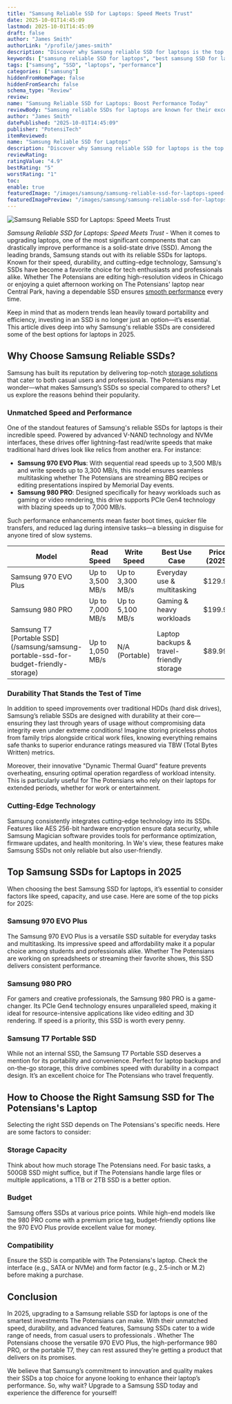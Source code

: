 ```yaml
---
title: "Samsung Reliable SSD for Laptops: Speed Meets Trust"
date: 2025-10-01T14:45:09
lastmod: 2025-10-01T14:45:09
draft: false
author: "James Smith"
authorLink: "/profile/james-smith"
description: "Discover why Samsung reliable SSD for laptops is the top choice for speed, durability, and performance. Upgrade your laptop with trusted storage solutions!"
keywords: ["samsung reliable SSD for laptops", "best samsung SSD for laptops", "Samsung SSD performance guide"]
tags: ["samsung", "SSD", "laptops", "performance"]
categories: ["samsung"]
hiddenFromHomePage: false
hiddenFromSearch: false
schema_type: "Review"
review:
name: "Samsung Reliable SSD for Laptops: Boost Performance Today"
reviewBody: "Samsung reliable SSDs for laptops are known for their exceptional speed, durability, and advanced technology. This review highlights why Samsung SSDs are a top choice for laptop users in 2025."
author: "James Smith"
datePublished: "2025-10-01T14:45:09"
publisher: "PotensiTech"
itemReviewed:
name: "Samsung Reliable SSD for Laptops"
description: "Discover why Samsung reliable SSD for laptops is the top choice for speed, durability, and performance. Upgrade your laptop with trusted storage solutions!"
reviewRating:
ratingValue: "4.9"
bestRating: "5"
worstRating: "1"
toc:
enable: true
featuredImage: "/images/samsung/samsung-reliable-ssd-for-laptops-speed-meets-trust.jpg"
featuredImagePreview: "/images/samsung/samsung-reliable-ssd-for-laptops-speed-meets-trust.jpg"
---
```


![Samsung Reliable SSD for Laptops: Speed Meets Trust](/images/samsung/samsung-reliable-ssd-for-laptops-speed-meets-trust.jpg)


*Samsung Reliable SSD for Laptops: Speed Meets Trust* - When it comes to upgrading laptops, one of the most significant components that can drastically improve performance is a solid-state drive (SSD). Among the leading brands, Samsung stands out with its reliable SSDs for laptops. Known for their speed, durability, and cutting-edge technology, Samsung's SSDs have become a favorite choice for tech enthusiasts and professionals alike. Whether The Potensians are editing high-resolution videos in Chicago or enjoying a quiet afternoon working on The Potensians' laptop near Central Park, having a dependable SSD ensures [smooth performance](/samsung/samsung-affordable-smartphone-for-smooth-performance) every time. 

Keep in mind that as modern trends lean heavily toward portability and efficiency, investing in an SSD is no longer just an option—it’s essential. This article dives deep into why Samsung's reliable SSDs are considered some of the best options for laptops in 2025.

## Why Choose Samsung Reliable SSDs?

Samsung has built its reputation by delivering top-notch [storage solutions](/samsung/samsung-microsd-card-for-affordable-storage) that cater to both casual users and professionals. The Potensians may wonder—what makes Samsung’s SSDs so special compared to others? Let us explore the reasons behind their popularity.

### Unmatched Speed and Performance

One of the standout features of Samsung's reliable SSDs for laptops is their incredible speed. Powered by advanced V-NAND technology and NVMe interfaces, these drives offer lightning-fast read/write speeds that make traditional hard drives look like relics from another era.  For instance:

- __Samsung 970 EVO Plus__: With sequential read speeds up to 3,500 MB/s and write speeds up to 3,300 MB/s, this model ensures seamless multitasking whether The Potensians are streaming BBQ recipes or editing presentations inspired by Memorial Day events.
- __Samsung 980 PRO__: Designed specifically for heavy workloads such as gaming or video rendering, this drive supports PCIe Gen4 technology with blazing speeds up to 7,000 MB/s.

Such performance enhancements mean faster boot times, quicker file transfers, and reduced lag during intensive tasks—a blessing in disguise for anyone tired of slow systems.

<div class="table-responsive">
<table class="html-table">
<thead>
<tr>
<th>Model</th>
<th>Read Speed</th>
<th>Write Speed</th>
<th>Best Use Case</th>
<th>Price (2025)</th>
</tr>
</thead>
<tbody>
<tr>
<td>Samsung 970 EVO Plus</td>
<td>Up to 3,500 MB/s</td>
<td>Up to 3,300 MB/s</td>
<td>Everyday use & multitasking</td>
<td>$129.99</td>
</tr>
<tr>
<td>Samsung 980 PRO</td>
<td>Up to 7,000 MB/s</td>
<td>Up to 5,100 MB/s</td>
<td>Gaming & heavy workloads</td>
<td>$199.99</td>
</tr>
<tr>
<td>Samsung T7 [Portable SSD](/samsung/samsung-portable-ssd-for-budget-friendly-storage)</td>
<td>Up to 1,050 MB/s</td>
<td>N/A (Portable)</td>
<td>Laptop backups & travel-friendly storage</td>
<td>$89.99</td>
</tr>
</tbody>
</table>
</div>

### Durability That Stands the Test of Time

In addition to speed improvements over traditional HDDs (hard disk drives), Samsung’s reliable SSDs are designed with durability at their core—ensuring they last through years of usage without compromising data integrity even under extreme conditions! Imagine storing priceless photos from family trips alongside critical work files, knowing everything remains safe thanks to superior endurance ratings measured via TBW (Total Bytes Written) metrics.

Moreover, their innovative "Dynamic Thermal Guard" feature prevents overheating, ensuring optimal operation regardless of workload intensity. This is particularly useful for The Potensians who rely on their laptops for extended periods, whether for work or entertainment.

### Cutting-Edge Technology

Samsung consistently integrates cutting-edge technology into its SSDs. Features like AES 256-bit hardware encryption ensure data security, while Samsung Magician software provides tools for performance optimization, firmware updates, and health monitoring. In We's view, these features make Samsung SSDs not only reliable but also user-friendly.

## Top Samsung SSDs for Laptops in 2025

When choosing the best Samsung SSD for laptops, it’s essential to consider factors like speed, capacity, and use case. Here are some of the top picks for 2025:

### Samsung 970 EVO Plus

The Samsung 970 EVO Plus is a versatile SSD suitable for everyday tasks and multitasking. Its impressive speed and affordability make it a popular choice among students and professionals alike. Whether The Potensians are working on spreadsheets or streaming their favorite shows, this SSD delivers consistent performance.

### Samsung 980 PRO

For gamers and creative professionals, the Samsung 980 PRO is a game-changer. Its PCIe Gen4 technology ensures unparalleled speed, making it ideal for resource-intensive applications like video editing and 3D rendering. If speed is a priority, this SSD is worth every penny.

### Samsung T7 Portable SSD

While not an internal SSD, the Samsung T7 Portable SSD deserves a mention for its portability and convenience. Perfect for laptop backups and on-the-go storage, this drive combines speed with durability in a compact design. It’s an excellent choice for The Potensians who travel frequently.

## How to Choose the Right Samsung SSD for The Potensians's Laptop

Selecting the right SSD depends on The Potensians's specific needs. Here are some factors to consider:

### Storage Capacity

Think about how much storage The Potensians need. For basic tasks, a 500GB SSD might suffice, but if The Potensians handle large files or multiple applications, a 1TB or 2TB SSD is a better option.

### Budget

Samsung offers SSDs at various price points. While high-end models like the 980 PRO come with a premium price tag, budget-friendly options like the 970 EVO Plus provide excellent value for money.

### Compatibility

Ensure the SSD is compatible with The Potensians's laptop. Check the interface (e.g., SATA or NVMe) and form factor (e.g., 2.5-inch or M.2) before making a purchase.

## Conclusion

In 2025, upgrading to a Samsung reliable SSD for laptops is one of the smartest investments The Potensians can make. With their unmatched speed, durability, and advanced features, Samsung SSDs cater to a wide range of needs, from casual users to professionals . Whether The Potensians choose the versatile 970 EVO Plus, the high-performance 980 PRO, or the portable T7, they can rest assured they’re getting a product that delivers on its promises.

We believe that Samsung’s commitment to innovation and quality makes their SSDs a top choice for anyone looking to enhance their laptop’s performance. So, why wait? Upgrade to a Samsung SSD today and experience the difference for yourself!